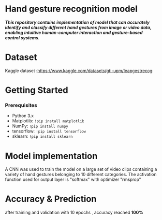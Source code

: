 # Hand gesture recognition model

***This repository contains implementation of model that can accurately identify and classify different hand gestures from image or video data, enabling intuitive human-computer interaction and gesture-based control systems.***

# Dataset
Kaggle dataset :https://www.kaggle.com/datasets/gti-upm/leapgestrecog

 # Getting Started 
 ### Prerequisites
 -   Python 3.x
 - Matplotlib:  `!pip install matplotlib`
-  NumPy:  `!pip install numpy`
- tensorflow:  `!pip install tensorflow`
-  sklearn:  `!pip install sklearn`

# Model implementation
A CNN was used to train the model on a large set of video clips containing a variety of hand gestures belonging to 10 different categories.
The activation function used for output layer is "softmax" with optimizer "rmsprop"

# Accuracy & Prediction
after training and validation with 10 epochs , accuracy reached  **100%** 
